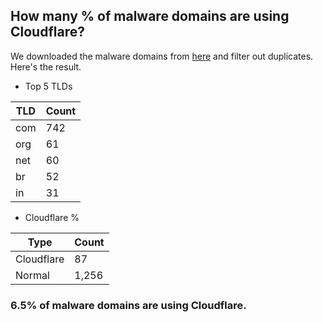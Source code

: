 ## How many % of malware domains are using Cloudflare?


We downloaded the malware domains from [here](https://urlhaus.abuse.ch) and filter out duplicates.
Here's the result.


[//]: # (start replacement)


- Top 5 TLDs

| TLD | Count |
| --- | --- |
| com | 742 |
| org | 61 |
| net | 60 |
| br | 52 |
| in | 31 |


- Cloudflare %

| Type | Count |
| --- | --- |
| Cloudflare | 87 |
| Normal | 1,256 |


### 6.5% of malware domains are using Cloudflare.